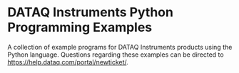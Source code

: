 # DATAQ Instruments Python Programming Examples

A collection of example programs for DATAQ Instruments products using the Python language. Questions regarding these examples can be directed to https://help.dataq.com/portal/newticket/.
